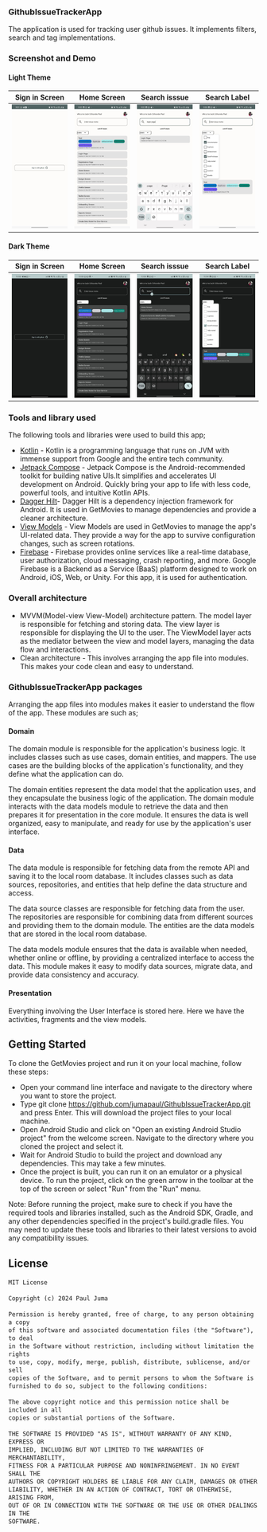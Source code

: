 ### GithubIssueTrackerApp
The application is used for tracking user github issues. It implements filters, search and tag implementations.

### Screenshot and Demo

#### Light Theme
Sign in Screen             |  Home Screen             | Search isssue               | Search Label
:-------------------------:|:-------------------------:|:-------------------------:|:-------------------------:
![Sign in image](images/1.jpeg)  |  ![Home screen image](images/2.jpeg)  | ![Search issue image](images/3.jpeg) | ![Search label image](images/4.jpeg)

#### Dark Theme
Sign in Screen             |  Home Screen             | Search isssue               | Search Label
:-------------------------:|:-------------------------:|:-------------------------:|:-------------------------:
![Sign in image](images/5.jpeg)  |  ![Home screen image](images/6.jpeg)  | ![Search issue image](images/7.jpeg) | ![Search label image](images/8.jpeg)


### Tools and library used
The following tools and libraries were used to build this app;
- [Kotlin](https://kotlinlang.org/) - Kotlin is a programming language that runs on JVM with immense support from Google and the entire tech community.
- [Jetpack Compose](https://developer.android.com/jetpack/compose) - Jetpack Compose is the Android-recommended toolkit for building native UIs.It simplifies and accelerates UI development on Android. Quickly bring your app to life with less code, powerful tools, and intuitive Kotlin APIs.
- [Dagger Hilt](https://dagger.dev/hilt/)- Dagger Hilt is a dependency injection framework for Android. It is used in GetMovies to manage dependencies and provide a cleaner architecture.
- [View Models](https://developer.android.com/topic/libraries/architecture/viewmodel) - View Models are used in GetMovies to manage the app's UI-related data. They provide a way for the app to survive configuration changes, such as screen rotations.
- [Firebase](https://firebase.google.com/) - Firebase provides online services like a real-time database, user authorization, cloud messaging, crash reporting, and more. Google Firebase is a Backend as a Service (BaaS) platform designed to work on Android, iOS, Web, or Unity. For this app, it is used for authentication.

### Overall architecture
- MVVM(Model-view View-Model) architecture pattern. The model layer is responsible for fetching and storing data. The view layer is responsible for displaying the UI to the user. The ViewModel layer acts as the mediator between the view and model layers, managing the data flow and interactions.
- Clean architecture - This involves arranging the app file into modules. This makes your code clean and easy to understand.

### GithubIssueTrackerApp packages
Arranging the app files into modules makes it easier to understand the flow of the app. These modules are such as;

#### Domain
The domain module is responsible for the application's business logic. It includes classes such as use cases, domain entities, and mappers. 
The use cases are the building blocks of the application's functionality, and they define what the application can do.

The domain entities represent the data model that the application uses, and they encapsulate the business logic of the application. The domain module interacts with the data models module to retrieve the data and then prepares it for presentation in the core module. It ensures the data is well organized, easy to manipulate, and ready for use by the application's user interface.

#### Data
The data  module is responsible for fetching data from the remote API and saving it to the local room database. It includes classes such as data sources, 
repositories, and entities that help define the data structure and access.

The data source classes are responsible for fetching data from the user. The repositories are responsible for combining data 
from different sources and providing them to the domain module. The entities are the data models that are stored in the local room database.

The data models module ensures that the data is available when needed, whether online or offline, by providing a centralized interface to access the data. This module makes it easy to modify data sources, migrate data, and provide data consistency and accuracy.

#### Presentation
Everything involving the User Interface is stored here. Here we have the activities, fragments and the view models.

## Getting Started

To clone the GetMovies project and run it on your local machine, follow these steps:

- Open your command line interface and navigate to the directory where you want to store the project.
- Type git clone https://github.com/jumapaul/GithubIssueTrackerApp.git and press Enter. This will download the project files to your local machine.
- Open Android Studio and click on "Open an existing Android Studio project" from the welcome screen. Navigate to the directory where you cloned the project and select it.
- Wait for Android Studio to build the project and download any dependencies. This may take a few minutes.
- Once the project is built, you can run it on an emulator or a physical device. To run the project, click on the green arrow in the toolbar at the top of the screen or select "Run" from the "Run" menu.

Note: Before running the project, make sure to check if you have the required tools and libraries installed, such as the Android SDK, Gradle, and any other dependencies specified in the project's build.gradle files. You may need to update these tools and libraries to their latest versions to avoid any compatibility issues.

## License

 ```
 MIT License

Copyright (c) 2024 Paul Juma

Permission is hereby granted, free of charge, to any person obtaining a copy
of this software and associated documentation files (the "Software"), to deal
in the Software without restriction, including without limitation the rights
to use, copy, modify, merge, publish, distribute, sublicense, and/or sell
copies of the Software, and to permit persons to whom the Software is
furnished to do so, subject to the following conditions:

The above copyright notice and this permission notice shall be included in all
copies or substantial portions of the Software.

THE SOFTWARE IS PROVIDED "AS IS", WITHOUT WARRANTY OF ANY KIND, EXPRESS OR
IMPLIED, INCLUDING BUT NOT LIMITED TO THE WARRANTIES OF MERCHANTABILITY,
FITNESS FOR A PARTICULAR PURPOSE AND NONINFRINGEMENT. IN NO EVENT SHALL THE
AUTHORS OR COPYRIGHT HOLDERS BE LIABLE FOR ANY CLAIM, DAMAGES OR OTHER
LIABILITY, WHETHER IN AN ACTION OF CONTRACT, TORT OR OTHERWISE, ARISING FROM,
OUT OF OR IN CONNECTION WITH THE SOFTWARE OR THE USE OR OTHER DEALINGS IN THE
SOFTWARE.
